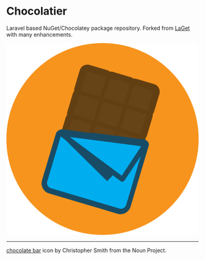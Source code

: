 # Chocolatier

Laravel based NuGet/Chocolatey package repository. Forked from [LaGet](https://github.com/ikkentim/LaGet) with many enhancements.


<img src="https://raw.githubusercontent.com/MelonSmasher/Chocolatier/master/public/images/logo/logo2x.png" alt="logo" style="width: 512px;"/>

---




[chocolate bar](https://thenounproject.com/term/chocolate/621397/) icon by Christopher Smith from the Noun Project.